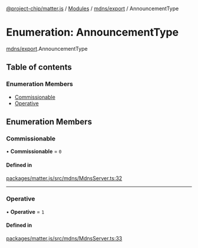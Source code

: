 [@project-chip/matter.js](../README.md) / [Modules](../modules.md) / [mdns/export](../modules/mdns_export.md) / AnnouncementType

# Enumeration: AnnouncementType

[mdns/export](../modules/mdns_export.md).AnnouncementType

## Table of contents

### Enumeration Members

- [Commissionable](mdns_export.AnnouncementType.md#commissionable)
- [Operative](mdns_export.AnnouncementType.md#operative)

## Enumeration Members

### Commissionable

• **Commissionable** = ``0``

#### Defined in

[packages/matter.js/src/mdns/MdnsServer.ts:32](https://github.com/project-chip/matter.js/blob/6d3b6a5d957d88a9231d6ecab4bb41f8133112be/packages/matter.js/src/mdns/MdnsServer.ts#L32)

___

### Operative

• **Operative** = ``1``

#### Defined in

[packages/matter.js/src/mdns/MdnsServer.ts:33](https://github.com/project-chip/matter.js/blob/6d3b6a5d957d88a9231d6ecab4bb41f8133112be/packages/matter.js/src/mdns/MdnsServer.ts#L33)
